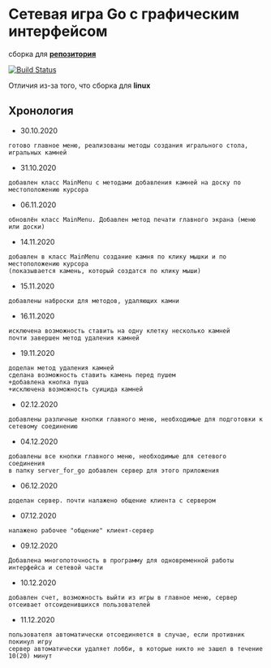 # Сетевая игра Go с графическим интерфейсом

сборка для [**рeпозитория**](https://github.com/vasiliykadikov/go_checks)

[![Build Status](https://travis-ci.com/vasiliykadikov/go_checks.svg?branch=master)](https://travis-ci.com/vasiliykadikov/go_checks)

Отличия из-за того, что сборка для **linux**

## Хронология
- 30.10.2020 
```
готово главное меню, реализованы методы создания игрального стола, игральных камней
```
- 31.10.2020 
```
добавлен класс MainMenu с методами добавления камней на доску по местоположению курсора
```
- 06.11.2020
```
обновлён класс MainMenu. Добавлен метод печати главного экрана (меню или доски)
```
- 14.11.2020 
```
добавлен в класс MainMenu создание камня по клику мышки и по местоположению курсора
(показывается камень, который создатся по клику мыши)
```
- 15.11.2020 
```
добавлены наброски для методов, удаляющих камни
```
- 16.11.2020
```
исключена возможность ставить на одну клетку несколько камней
почти завершен метод удаления камней
```
- 19.11.2020
```
доделан метод удаления камней
сделана возможность ставить камень перед пушем
+добавлена кнопка пуша
+исключена возможность суицида камней
```
- 02.12.2020 
```
добавлены различные кнопки главного меню, необходимые для подготовки к сетевому соединению
```
- 04.12.2020 
```
добавлены все кнопки главного меню, необходимые для сетевого соединения
в папку server_for_go добавлен сервер для этого приложения
```
- 06.12.2020
```
доделан сервер. почти налажено общение клиента с сервером
```
- 07.12.2020
```
налажено рабочее "общение" клиент-сервер
```
- 09.12.2020
```
Добавлена многопоточность в программу для одновременной работы интерфейса и сетевой части
```
- 10.12.2020
```
добавлен счет, возможность выйти из игры в главное меню, сервер отсеивает отсоиденившихся пользователей
```
- 11.12.2020
```
пользователя автоматически отсоединяется в случае, если противник покинул игру
сервер автоматически удаляет лобби, в которые никто не зашел в течение 10(20) минут
```